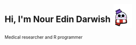 <div style="display: flex; align-items: center;">
  <h1 style="margin-right: 10px;">Hi, I'm Nour Edin Darwish</h1>
  <img src="https://raw.githubusercontent.com/adqe404/BrawlStarsAnimatedPins/refs/heads/master/Player%20Pins/Campaigns/BRAWLIDAYS/Gifs/emoji_brawlmas_thanks.gif" width="60">
</div>

Medical researcher and R programmer
